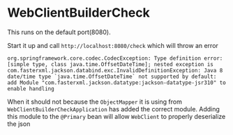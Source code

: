 # WebClientBuilderCheck
This runs on the default port(8080). 

Start it up and call `http://localhost:8080/check` which will throw an error
```
org.springframework.core.codec.CodecException: Type definition error: [simple type, class java.time.OffsetDateTime]; nested exception is com.fasterxml.jackson.databind.exc.InvalidDefinitionException: Java 8 date/time type `java.time.OffsetDateTime` not supported by default: add Module "com.fasterxml.jackson.datatype:jackson-datatype-jsr310" to enable handling
```
When it should not because the `ObjectMapper` it is using from `WebClientBuilderCheckApplication` has added the correct module. Adding this module to the `@Primary` bean will allow `WebClient` to properly deserialize the json
